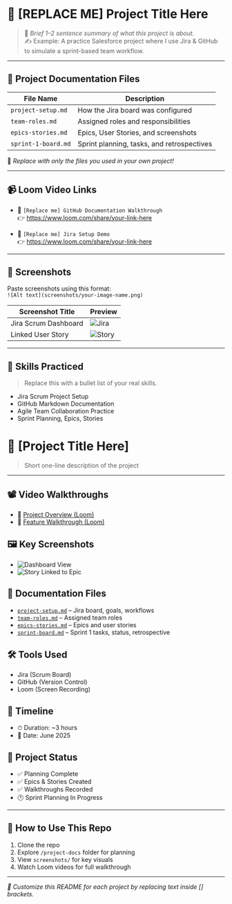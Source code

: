 # 📌 [REPLACE ME] Project Title Here

> 🎯 _Brief 1–2 sentence summary of what this project is about._  
> ✍️ Example: A practice Salesforce project where I use Jira & GitHub to simulate a sprint-based team workflow.

---

## 📁 Project Documentation Files

| File Name           | Description                                    |
|---------------------|------------------------------------------------|
| `project-setup.md`  | How the Jira board was configured              |
| `team-roles.md`     | Assigned roles and responsibilities            |
| `epics-stories.md`  | Epics, User Stories, and screenshots           |
| `sprint-1-board.md` | Sprint planning, tasks, and retrospectives     |

📌 _Replace with only the files you used in your own project!_

---

## 📹 Loom Video Links

- 🎥 `[Replace me] GitHub Documentation Walkthrough`  
  👉 https://www.loom.com/share/your-link-here

- 🎥 `[Replace me] Jira Setup Demo`  
  👉 https://www.loom.com/share/your-link-here

---

## 📸 Screenshots

Paste screenshots using this format:  
`![Alt text](screenshots/your-image-name.png)`

| Screenshot Title       | Preview                                     |
|------------------------|---------------------------------------------|
| Jira Scrum Dashboard   | ![Jira](screenshots/jira-dashboard.png)     |
| Linked User Story      | ![Story](screenshots/story-linked-epic.png) |

---

## 🧠 Skills Practiced

> Replace this with a bullet list of your real skills.

- Jira Scrum Project Setup  
- GitHub Markdown Documentation  
- Agile Team Collaboration Practice  
- Sprint Planning, Epics, Stories  


# 📘 [Project Title Here]

> Short one-line description of the project

---

## 📽️ Video Walkthroughs

- 🎥 [Project Overview (Loom)](https://loom.com/your-video-link)
- 🎥 [Feature Walkthrough (Loom)](https://loom.com/your-feature-video-link)

## 🖼️ Key Screenshots

- ![Dashboard View](screenshots/dashboard.png)
- ![Story Linked to Epic](screenshots/story-linked.png)

## 📁 Documentation Files

- [`project-setup.md`](project-docs/project-setup.md) – Jira board, goals, workflows
- [`team-roles.md`](project-docs/team-roles.md) – Assigned team roles
- [`epics-stories.md`](project-docs/epics-stories.md) – Epics and user stories
- [`sprint-board.md`](project-docs/sprint-board.md) – Sprint 1 tasks, status, retrospective

## 🛠 Tools Used

- Jira (Scrum Board)
- GitHub (Version Control)
- Loom (Screen Recording)

## 📅 Timeline

- ⏱ Duration: ~3 hours
- 📆 Date: June 2025

## 🚀 Project Status

- ✅ Planning Complete
- ✅ Epics & Stories Created
- ✅ Walkthroughs Recorded
- 🕐 Sprint Planning In Progress

---

## 🧠 How to Use This Repo

1. Clone the repo
2. Explore `/project-docs` folder for planning
3. View `screenshots/` for key visuals
4. Watch Loom videos for full walkthrough

---

_📍 Customize this README for each project by replacing text inside [] brackets._

